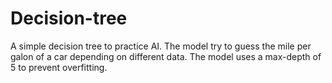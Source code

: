 # Decision-tree


A simple decision tree to practice AI. The model try to guess the mile per galon of a car depending on different data. The model uses a max-depth of 5 to prevent overfitting.
